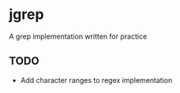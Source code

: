 # jgrep

A grep implementation written for practice

## TODO
- Add character ranges to regex implementation
